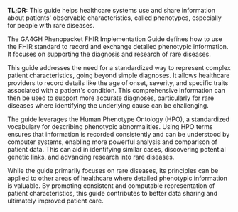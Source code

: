 **TL;DR:** This guide helps healthcare systems use and share information about patients' observable characteristics, called phenotypes, especially for people with rare diseases.

The GA4GH Phenopacket FHIR Implementation Guide defines how to use the FHIR standard to record and exchange detailed phenotypic information. It focuses on supporting the diagnosis and research of rare diseases.

This guide addresses the need for a standardized way to represent complex patient characteristics, going beyond simple diagnoses. It allows healthcare providers to record details like the age of onset, severity, and specific traits associated with a patient's condition. This comprehensive information can then be used to support more accurate diagnoses, particularly for rare diseases where identifying the underlying cause can be challenging.

The guide leverages the Human Phenotype Ontology (HPO), a standardized vocabulary for describing phenotypic abnormalities. Using HPO terms ensures that information is recorded consistently and can be understood by computer systems, enabling more powerful analysis and comparison of patient data. This can aid in identifying similar cases, discovering potential genetic links, and advancing research into rare diseases.

While the guide primarily focuses on rare diseases, its principles can be applied to other areas of healthcare where detailed phenotypic information is valuable. By promoting consistent and computable representation of patient characteristics, this guide contributes to better data sharing and ultimately improved patient care.
